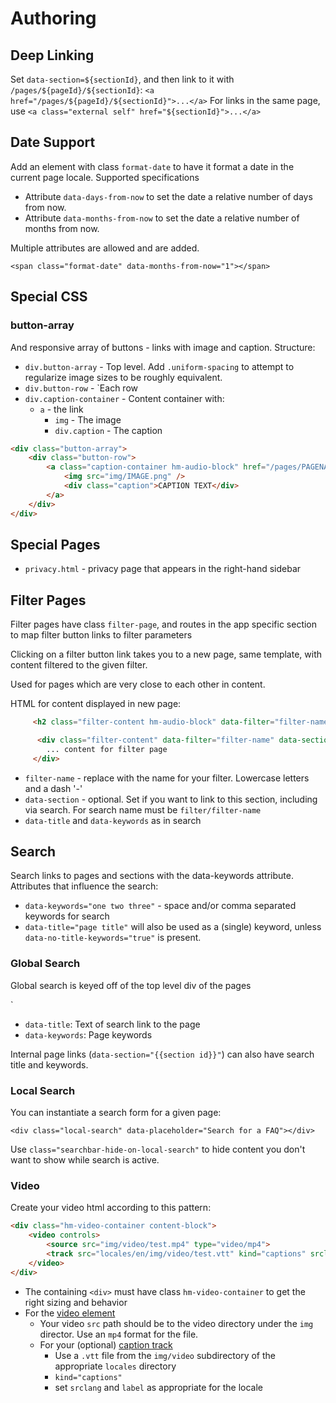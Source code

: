 # Authoring

## Deep Linking

Set `data-section=${sectionId}`, and then link to it with `/pages/${pageId}/${sectionId}`: `<a href="/pages/${pageId}/${sectionId}">...</a>`
For links in the same page, use `<a class="external self" href="${sectionId}">...</a>`

## Date Support

Add an element with class `format-date` to have it format a date in the current page locale. Supported specifications

* Attribute `data-days-from-now` to set the date a relative number of days from now.
* Attribute `data-months-from-now` to set the date a relative number of months from now.

Multiple attributes are allowed and are added.

```
<span class="format-date" data-months-from-now="1"></span>
```

## Special CSS

### button-array

And responsive array of buttons - links with image and caption. Structure:

* `div.button-array` - Top level. Add `.uniform-spacing` to attempt to regularize image sizes to be roughly equivalent.
* `div.button-row` - `Each row
* `div.caption-container` - Content container with:
    * `a` - the link
        * `img` - The image
        * `div.caption` - The caption

```html
<div class="button-array">
    <div class="button-row">
        <a class="caption-container hm-audio-block" href="/pages/PAGENAME">
            <img src="img/IMAGE.png" />
            <div class="caption">CAPTION TEXT</div>
        </a>
    </div>
</div>
```


## Special Pages

* `privacy.html` - privacy page that appears in the right-hand sidebar

## Filter Pages

Filter pages have class `filter-page`, and routes in the app specific section to map filter
button links to filter parameters

Clicking on a filter button link takes you to a new page, same template, with content filtered
to the given filter.

Used for pages which are very close to each other in content.

HTML for content displayed in new page:
```html
     <h2 class="filter-content hm-audio-block" data-filter="filter-name">Title for filter page</h2>

      <div class="filter-content" data-filter="filter-name" data-section="filter/filter-name" data-title="search title" data-keywords="search keywords">
        ... content for filter page
     </div>
```

* `filter-name` - replace with the name for your filter. Lowercase letters and a dash '-'
* `data-section` - optional. Set if you want to link to this section, including via search. For search name must be `filter/filter-name`
* `data-title` and `data-keywords` as in search

## Search

Search links to pages and sections with the data-keywords attribute. Attributes that influence the search:
* `data-keywords="one two three"` - space and/or comma separated keywords for search
* `data-title="page title"` will also be used as a (single) keyword, unless `data-no-title-keywords="true"` is present.

### Global Search

Global search is keyed off of the top level div of the pages

`<div data-page="content" class="page" data-id="FAQ" data-title="FAQs" data-keywords="common, dangerous, restriction, risk, safe, statistics, frequently, asked, questions">

* `data-title`: Text of search link to the page
* `data-keywords`: Page keywords

Internal page links (`data-section="{{section id}}"`) can also have search title and keywords.

### Local Search

You can instantiate a search form for a given page:

`<div class="local-search" data-placeholder="Search for a FAQ"></div>`

Use `class="searchbar-hide-on-local-search"` to hide content you don't want to show while search is active.

### Video

Create your video html according to this pattern:

```html
<div class="hm-video-container content-block">
    <video controls>
        <source src="img/video/test.mp4" type="video/mp4">
        <track src="locales/en/img/video/test.vtt" kind="captions" srclang="en" label="English" default>
    </video>
</div>
```

* The containing `<div>` must have class `hm-video-container` to get the right sizing and behavior
* For the [video element](https://developer.mozilla.org/en-US/docs/Web/HTML/Element/video)
    * Your video `src` path should be to the video directory under the `img` director. Use an `mp4` format for the file.
    * For your (optional) [caption track](https://developer.mozilla.org/en-US/docs/Web/HTML/Element/track)
        * Use a `.vtt` file from the `img/video` subdirectory of the appropriate `locales` directory
        * `kind="captions"`
        * set `srclang` and `label` as appropriate for the locale